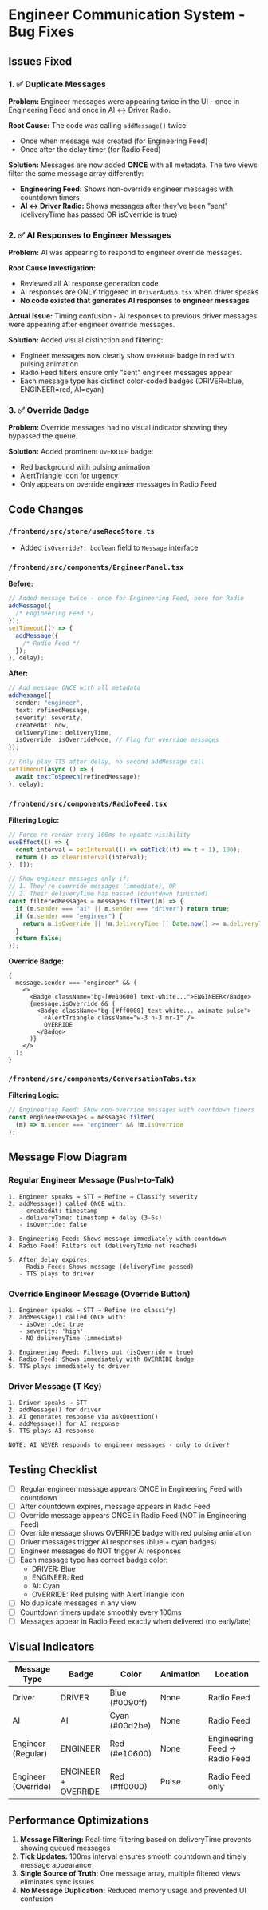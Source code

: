 # Engineer Communication System - Bug Fixes

## Issues Fixed

### 1. ✅ Duplicate Messages

**Problem:** Engineer messages were appearing twice in the UI - once in Engineering Feed and once in AI ↔ Driver Radio.

**Root Cause:** The code was calling `addMessage()` twice:

- Once when message was created (for Engineering Feed)
- Once after the delay timer (for Radio Feed)

**Solution:** Messages are now added **ONCE** with all metadata. The two views filter the same message array differently:

- **Engineering Feed:** Shows non-override engineer messages with countdown timers
- **AI ↔ Driver Radio:** Shows messages after they've been "sent" (deliveryTime has passed OR isOverride is true)

### 2. ✅ AI Responses to Engineer Messages

**Problem:** AI was appearing to respond to engineer override messages.

**Root Cause Investigation:**

- Reviewed all AI response generation code
- AI responses are ONLY triggered in `DriverAudio.tsx` when driver speaks
- **No code existed that generates AI responses to engineer messages**

**Actual Issue:** Timing confusion - AI responses to previous driver messages were appearing after engineer override messages.

**Solution:** Added visual distinction and filtering:

- Engineer messages now clearly show `OVERRIDE` badge in red with pulsing animation
- Radio Feed filters ensure only "sent" engineer messages appear
- Each message type has distinct color-coded badges (DRIVER=blue, ENGINEER=red, AI=cyan)

### 3. ✅ Override Badge

**Problem:** Override messages had no visual indicator showing they bypassed the queue.

**Solution:** Added prominent `OVERRIDE` badge:

- Red background with pulsing animation
- AlertTriangle icon for urgency
- Only appears on override engineer messages in Radio Feed

## Code Changes

### `/frontend/src/store/useRaceStore.ts`

- Added `isOverride?: boolean` field to `Message` interface

### `/frontend/src/components/EngineerPanel.tsx`

**Before:**

```typescript
// Added message twice - once for Engineering Feed, once for Radio
addMessage({
  /* Engineering Feed */
});
setTimeout(() => {
  addMessage({
    /* Radio Feed */
  });
}, delay);
```

**After:**

```typescript
// Add message ONCE with all metadata
addMessage({
  sender: "engineer",
  text: refinedMessage,
  severity: severity,
  createdAt: now,
  deliveryTime: deliveryTime,
  isOverride: isOverrideMode, // Flag for override messages
});

// Only play TTS after delay, no second addMessage call
setTimeout(async () => {
  await textToSpeech(refinedMessage);
}, delay);
```

### `/frontend/src/components/RadioFeed.tsx`

**Filtering Logic:**

```typescript
// Force re-render every 100ms to update visibility
useEffect(() => {
  const interval = setInterval(() => setTick((t) => t + 1), 100);
  return () => clearInterval(interval);
}, []);

// Show engineer messages only if:
// 1. They're override messages (immediate), OR
// 2. Their deliveryTime has passed (countdown finished)
const filteredMessages = messages.filter((m) => {
  if (m.sender === "ai" || m.sender === "driver") return true;
  if (m.sender === "engineer") {
    return m.isOverride || !m.deliveryTime || Date.now() >= m.deliveryTime;
  }
  return false;
});
```

**Override Badge:**

```tsx
{
  message.sender === "engineer" && (
    <>
      <Badge className="bg-[#e10600] text-white...">ENGINEER</Badge>
      {message.isOverride && (
        <Badge className="bg-[#ff0000] text-white... animate-pulse">
          <AlertTriangle className="w-3 h-3 mr-1" />
          OVERRIDE
        </Badge>
      )}
    </>
  );
}
```

### `/frontend/src/components/ConversationTabs.tsx`

**Filtering Logic:**

```typescript
// Engineering Feed: Show non-override messages with countdown timers
const engineerMessages = messages.filter(
  (m) => m.sender === "engineer" && !m.isOverride
);
```

## Message Flow Diagram

### Regular Engineer Message (Push-to-Talk)

```
1. Engineer speaks → STT → Refine → Classify severity
2. addMessage() called ONCE with:
   - createdAt: timestamp
   - deliveryTime: timestamp + delay (3-6s)
   - isOverride: false

3. Engineering Feed: Shows message immediately with countdown
4. Radio Feed: Filters out (deliveryTime not reached)

5. After delay expires:
   - Radio Feed: Shows message (deliveryTime passed)
   - TTS plays to driver
```

### Override Engineer Message (Override Button)

```
1. Engineer speaks → STT → Refine (no classify)
2. addMessage() called ONCE with:
   - isOverride: true
   - severity: 'high'
   - NO deliveryTime (immediate)

3. Engineering Feed: Filters out (isOverride = true)
4. Radio Feed: Shows immediately with OVERRIDE badge
5. TTS plays immediately to driver
```

### Driver Message (T Key)

```
1. Driver speaks → STT
2. addMessage() for driver
3. AI generates response via askQuestion()
4. addMessage() for AI response
5. TTS plays AI response

NOTE: AI NEVER responds to engineer messages - only to driver!
```

## Testing Checklist

- [ ] Regular engineer message appears ONCE in Engineering Feed with countdown
- [ ] After countdown expires, message appears in Radio Feed
- [ ] Override message appears ONCE in Radio Feed (NOT in Engineering Feed)
- [ ] Override message shows OVERRIDE badge with red pulsing animation
- [ ] Driver messages trigger AI responses (blue + cyan badges)
- [ ] Engineer messages do NOT trigger AI responses
- [ ] Each message type has correct badge color:
  - DRIVER: Blue
  - ENGINEER: Red
  - AI: Cyan
  - OVERRIDE: Red pulsing with AlertTriangle icon
- [ ] No duplicate messages in any view
- [ ] Countdown timers update smoothly every 100ms
- [ ] Messages appear in Radio Feed exactly when delivered (no early/late)

## Visual Indicators

| Message Type        | Badge               | Color          | Animation | Location                      |
| ------------------- | ------------------- | -------------- | --------- | ----------------------------- |
| Driver              | DRIVER              | Blue (#0090ff) | None      | Radio Feed                    |
| AI                  | AI                  | Cyan (#00d2be) | None      | Radio Feed                    |
| Engineer (Regular)  | ENGINEER            | Red (#e10600)  | None      | Engineering Feed → Radio Feed |
| Engineer (Override) | ENGINEER + OVERRIDE | Red (#ff0000)  | Pulse     | Radio Feed only               |

## Performance Optimizations

1. **Message Filtering:** Real-time filtering based on deliveryTime prevents showing queued messages
2. **Tick Updates:** 100ms interval ensures smooth countdown and timely message appearance
3. **Single Source of Truth:** One message array, multiple filtered views eliminates sync issues
4. **No Message Duplication:** Reduced memory usage and prevented UI confusion
